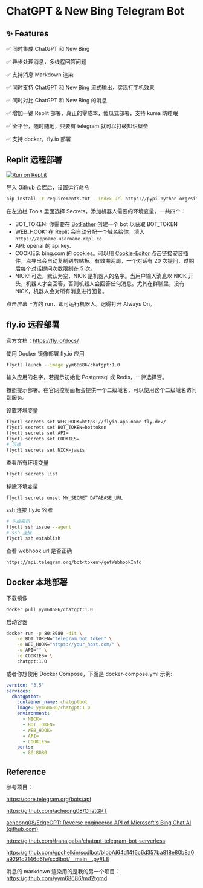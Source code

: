 # ChatGPT & New Bing Telegram Bot

## ✨ Features

✅ 同时集成 ChatGPT 和 New Bing

✅ 异步处理消息，多线程回答问题

✅ 支持消息 Markdown 渲染

✅ 同时支持 ChatGPT 和 New Bing 流式输出，实现打字机效果

✅ 同时对比 ChatGPT 和 New Bing 的消息

✅ 增加一键 Replit 部署，真正的零成本，傻瓜式部署，支持 kuma 防睡眠

✅ 全平台，随时随地，只要有 telegram 就可以打破知识壁垒

✅ 支持 docker，fly.io 部署

## Replit 远程部署

[![Run on Repl.it](https://replit.com/badge/github/yym68686/ChatGPT-Bing-Telegram-Bot)](https://replit.com/new/github/yym68686/ChatGPT-Bing-Telegram-Bot)

导入 Github 仓库后，设置运行命令

```bash
pip install -r requirements.txt --index-url https://pypi.python.org/simple/ > /dev/null && python3 webhook.py
```

在左边栏 Tools 里面选择 Secrets，添加机器人需要的环境变量，一共四个：

- BOT_TOKEN: 你需要在 [BotFather](https://t.me/BotFather) 创建一个 bot 以获取 BOT_TOKEN
- WEB_HOOK: 在 Replit 会自动分配一个域名给你，填入 `https://appname.username.repl.co`
- API: openai 的 api key.
- COOKIES: bing.com 的 cookies。可以用 [Cookie-Editor](https://chrome.google.com/webstore/detail/cookie-editor/hlkenndednhfkekhgcdicdfddnkalmdm) 点击链接安装插件，点导出会自动复制到剪贴板。有效期两周，一个对话有 20 次提问，过期后每个对话提问次数限制在 5 次。
- NICK: 可选，默认为空，NICK 是机器人的名字。当用户输入消息以 NICK 开头，机器人才会回答，否则机器人会回答任何消息。尤其在群聊里，没有 NICK，机器人会对所有消息进行回复。

点击屏幕上方的 run，即可运行机器人。记得打开 Always On。

## fly.io 远程部署

官方文档：https://fly.io/docs/

使用 Docker 镜像部署 fly.io 应用

```bash
flyctl launch --image yym68686/chatgpt:1.0
```

输入应用的名字，若提示初始化 Postgresql 或 Redis，一律选择否。

按照提示部署。在官网控制面板会提供一个二级域名，可以使用这个二级域名访问到服务。

设置环境变量

```bash
flyctl secrets set WEB_HOOK=https://flyio-app-name.fly.dev/
flyctl secrets set BOT_TOKEN=bottoken
flyctl secrets set API=
flyctl secrets set COOKIES=
# 可选
flyctl secrets set NICK=javis
```

查看所有环境变量

```bash
flyctl secrets list
```

移除环境变量

```bash
flyctl secrets unset MY_SECRET DATABASE_URL
```

ssh 连接 fly.io 容器

```bash
# 生成密钥
flyctl ssh issue --agent
# ssh 连接
flyctl ssh establish
```

查看 webhook url 是否正确

```
https://api.telegram.org/bot<token>/getWebhookInfo
```

## Docker 本地部署

下载镜像

```bash
docker pull yym68686/chatgpt:1.0
```

启动容器

```bash
docker run -p 80:8080 -dit \
    -e BOT_TOKEN="telegram bot token" \
    -e WEB_HOOK="https://your_host.com/" \
    -e API="" \
    -e COOKIES= \
    chatgpt:1.0
```

或者你想使用 Docker Compose，下面是 docker-compose.yml 示例:

```yaml
version: "3.5"
services:
  chatgptbot:
    container_name: chatgptbot
    image: yym68686/chatgpt:1.0
    environment:
      - NICK=
      - BOT_TOKEN=
      - WEB_HOOK=
      - API=
      - COOKIES=
    ports:
      - 80:8080
```

## Reference

参考项目：

https://core.telegram.org/bots/api

https://github.com/acheong08/ChatGPT

[acheong08/EdgeGPT: Reverse engineered API of Microsoft&#39;s Bing Chat AI (github.com)](https://github.com/acheong08/EdgeGPT)

https://github.com/franalgaba/chatgpt-telegram-bot-serverless

https://github.com/gpchelkin/scdlbot/blob/d64d14f6c6d357ba818e80b8a0a9291c2146d6fe/scdlbot/__main__.py#L8

消息的 markdown 渲染用的是我的另一个项目：https://github.com/yym68686/md2tgmd
